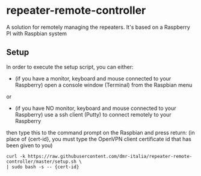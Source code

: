 # repeater-remote-controller
A solution for remotely managing the repeaters. It's based on a Raspberry PI with Raspbian system


## Setup
In order to execute the setup script, you can either:
- (if you have a monitor, keyboard and mouse connected to your Raspberry) open a console window (Terminal) from the Raspbian menu

or
- (if you have NO monitor, keyboard and mouse connected to your Raspberry) use a ssh client (Putty) to connect remotely to your Raspberry

then type this to the command prompt on the Raspbian and press return:
(in place of {cert-id}, you must type the OpenVPN client certificate id that has been given to you)

```
curl -k https://raw.githubusercontent.com/dmr-italia/repeater-remote-controller/master/setup.sh \
| sudo bash -s -- {cert-id}
```

